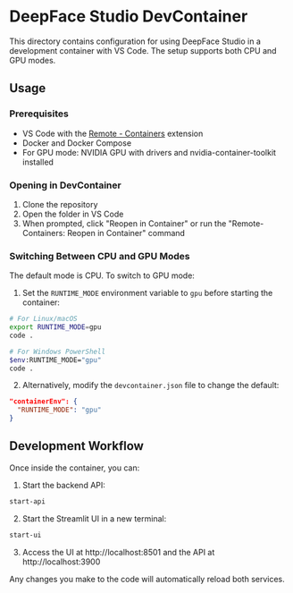 # DeepFace Studio DevContainer

This directory contains configuration for using DeepFace Studio in a development container with VS Code. The setup supports both CPU and GPU modes.

## Usage

### Prerequisites

- VS Code with the [Remote - Containers](https://marketplace.visualstudio.com/items?itemName=ms-vscode-remote.remote-containers) extension
- Docker and Docker Compose
- For GPU mode: NVIDIA GPU with drivers and nvidia-container-toolkit installed

### Opening in DevContainer

1. Clone the repository
2. Open the folder in VS Code
3. When prompted, click "Reopen in Container" or run the "Remote-Containers: Reopen in Container" command

### Switching Between CPU and GPU Modes

The default mode is CPU. To switch to GPU mode:

1. Set the `RUNTIME_MODE` environment variable to `gpu` before starting the container:

```bash
# For Linux/macOS
export RUNTIME_MODE=gpu
code .

# For Windows PowerShell
$env:RUNTIME_MODE="gpu"
code .
```

2. Alternatively, modify the `devcontainer.json` file to change the default:

```json
"containerEnv": {
  "RUNTIME_MODE": "gpu"
}
```

## Development Workflow

Once inside the container, you can:

1. Start the backend API:
```bash
start-api
```

2. Start the Streamlit UI in a new terminal:
```bash
start-ui
```

3. Access the UI at http://localhost:8501 and the API at http://localhost:3900

Any changes you make to the code will automatically reload both services.
